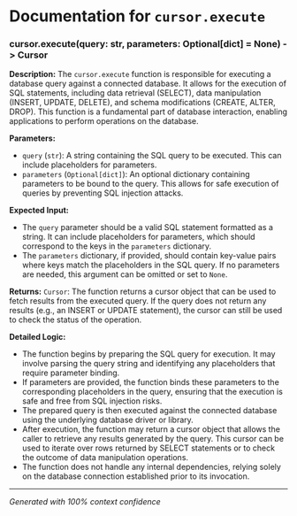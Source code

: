 # Documentation for `cursor.execute`

### cursor.execute(query: str, parameters: Optional[dict] = None) -> Cursor

**Description:**
The `cursor.execute` function is responsible for executing a database query against a connected database. It allows for the execution of SQL statements, including data retrieval (SELECT), data manipulation (INSERT, UPDATE, DELETE), and schema modifications (CREATE, ALTER, DROP). This function is a fundamental part of database interaction, enabling applications to perform operations on the database.

**Parameters:**
- `query` (`str`): A string containing the SQL query to be executed. This can include placeholders for parameters.
- `parameters` (`Optional[dict]`): An optional dictionary containing parameters to be bound to the query. This allows for safe execution of queries by preventing SQL injection attacks.

**Expected Input:**
- The `query` parameter should be a valid SQL statement formatted as a string. It can include placeholders for parameters, which should correspond to the keys in the `parameters` dictionary.
- The `parameters` dictionary, if provided, should contain key-value pairs where keys match the placeholders in the SQL query. If no parameters are needed, this argument can be omitted or set to `None`.

**Returns:**
`Cursor`: The function returns a cursor object that can be used to fetch results from the executed query. If the query does not return any results (e.g., an INSERT or UPDATE statement), the cursor can still be used to check the status of the operation.

**Detailed Logic:**
- The function begins by preparing the SQL query for execution. It may involve parsing the query string and identifying any placeholders that require parameter binding.
- If parameters are provided, the function binds these parameters to the corresponding placeholders in the query, ensuring that the execution is safe and free from SQL injection risks.
- The prepared query is then executed against the connected database using the underlying database driver or library.
- After execution, the function may return a cursor object that allows the caller to retrieve any results generated by the query. This cursor can be used to iterate over rows returned by SELECT statements or to check the outcome of data manipulation operations.
- The function does not handle any internal dependencies, relying solely on the database connection established prior to its invocation.

---
*Generated with 100% context confidence*
